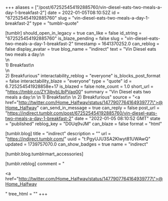+++
aliases = ["/post/672525454192885760/vin-diesel-eats-two-meals-a-day-1-breakfast-2"]
date = 2022-01-05T08:10:52Z
id = "672525454192885760"
slug = "vin-diesel-eats-two-meals-a-day-1-breakfast-2"
type = "tumblr-quote"

[tumblr]
should_open_in_legacy = true
can_like = false
id_string = "672525454192885760"
is_blaze_pending = false
slug = "vin-diesel-eats-two-meals-a-day-1-breakfast-2"
timestamp = 1641370252.0
can_reblog = false
display_avatar = true
blog_name = "indirect"
text = "Vin Diesel eats two meals a day:\n<br/>\n<br/>1) Breakfast\n<br/>\n<br/>2) Breakfurious"
interactability_reblog = "everyone"
is_blocks_post_format = false
interactability_blaze = "everyone"
type = "quote"
id = 6.725254541928858e+17
is_blazed = false
note_count = 1.0
short_url = "https://tmblr.co/ZY3jbybLIbPVaq00"
summary = "Vin Diesel eats two meals a day:\n \n 1) Breakfast\n \n 2) Breakfurious"
source = "<a href=\"http://twitter.com/Home_Halfway/status/1477907764164939777\">@Home_Halfway</a>"
can_send_in_message = true
can_reply = false
post_url = "https://indirect.tumblr.com/post/672525454192885760/vin-diesel-eats-two-meals-a-day-1-breakfast-2"
date = "2022-01-05 08:10:52 GMT"
state = "published"
reblog_key = "D0Uq9vJM"
can_blaze = false
format = "html"

[tumblr.blog]
title = "indirect"
description = ""
url = "https://indirect.tumblr.com/"
uuid = "t:PgyUJU3SA2Klwyt81UWAwQ"
updated = 1739757070.0
can_show_badges = true
name = "indirect"

[tumblr.blog.tumblrmart_accessories]

[tumblr.reblog]
comment = "<p><a href=\"http://twitter.com/Home_Halfway/status/1477907764164939777\">@Home_Halfway</a></p>"
tree_html = ""
+++
